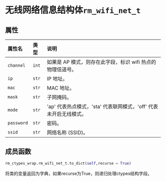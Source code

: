 # 无线网络信息结构体`rm_wifi_net_t`

## 属性

|属性名|类型|说明|
|:--|:--|:--|
|`channel`|`int`|如果是 AP 模式，则存在此字段，标识 wifi 热点的物理信道号。|
|`ip`|`str`|IP 地址。|
|`mac`|`str`|MAC 地址。|
|`mask`|`str`|子网掩码。|
|`mode`|`str`|'ap' 代表热点模式，'sta' 代表联网模式，'off' 代表未开启无线模式。|
|`password`|`str`|密码。|
|`ssid`|`str`|网络名称 (SSID)。|

## 成员函数

```Python
rm_ctypes_wrap.rm_wifi_net_t.to_dict(self,recurse = True)
```

将类的变量返回为字典，如果recurse为True，则递归处理ctypes结构字段。
